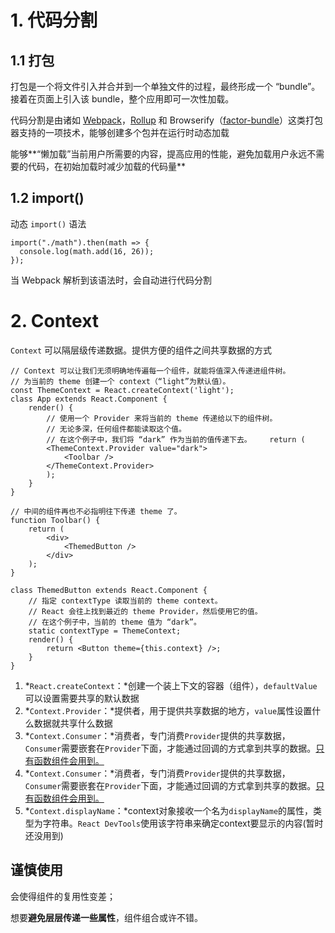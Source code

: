 # 1. 代码分割

## 1.1 打包

打包是一个将文件引入并合并到一个单独文件的过程，最终形成一个 “bundle”。 接着在页面上引入该 bundle，整个应用即可一次性加载。

 代码分割是由诸如 [Webpack](https://webpack.docschina.org/guides/code-splitting/)，[Rollup](https://rollupjs.org/guide/en/#code-splitting) 和 Browserify（[factor-bundle](https://github.com/browserify/factor-bundle)）这类打包器支持的一项技术，能够创建多个包并在运行时动态加载

能够**“懒加载”当前用户所需要的内容，提高应用的性能，避免加载用户永远不需要的代码，在初始加载时减少加载的代码量**

## 1.2 import()

动态 `import()` 语法

```react
import("./math").then(math => {
  console.log(math.add(16, 26));
});
```

当 Webpack 解析到该语法时，会自动进行代码分割

# 2. Context

`Context` 可以隔层级传递数据。提供方便的组件之间共享数据的方式

```react
// Context 可以让我们无须明确地传遍每一个组件，就能将值深入传递进组件树。
// 为当前的 theme 创建一个 context（“light”为默认值）。
const ThemeContext = React.createContext('light');
class App extends React.Component {
    render() {
        // 使用一个 Provider 来将当前的 theme 传递给以下的组件树。    
        // 无论多深，任何组件都能读取这个值。
        // 在这个例子中，我们将 “dark” 作为当前的值传递下去。    return (
        <ThemeContext.Provider value="dark">        
            <Toolbar />
        </ThemeContext.Provider>
        );
    }
}

// 中间的组件再也不必指明往下传递 theme 了。
function Toolbar() {  
    return (
        <div>
            <ThemedButton />
        </div>
    );
}

class ThemedButton extends React.Component {
    // 指定 contextType 读取当前的 theme context。  
    // React 会往上找到最近的 theme Provider，然后使用它的值。  
    // 在这个例子中，当前的 theme 值为 “dark”。  
    static contextType = ThemeContext;
    render() {
        return <Button theme={this.context} />;
    }
}
```

1. *`React.createContext`：*创建一个装上下文的容器（组件），`defaultValue`可以设置需要共享的默认数据
2. *`Context.Provider`：*提供者，用于提供共享数据的地方，`value`属性设置什么数据就共享什么数据
3. *`Context.Consumer`：*消费者，专门消费`Provider`提供的共享数据，`Consumer`需要嵌套在`Provider`下面，才能通过回调的方式拿到共享的数据。<u>只有函数组件会用到。</u>
4. *`Context.Consumer`：*消费者，专门消费`Provider`提供的共享数据，`Consumer`需要嵌套在`Provider`下面，才能通过回调的方式拿到共享的数据。<u>只有函数组件会用到。</u>
5. *`Context.displayName`：*context对象接收一个名为`displayName`的属性，类型为字符串。`React DevTools`使用该字符串来确定context要显示的内容(暂时还没用到)

## 谨慎使用

会使得组件的复用性变差；

想要**避免层层传递一些属性**，组件组合或许不错。